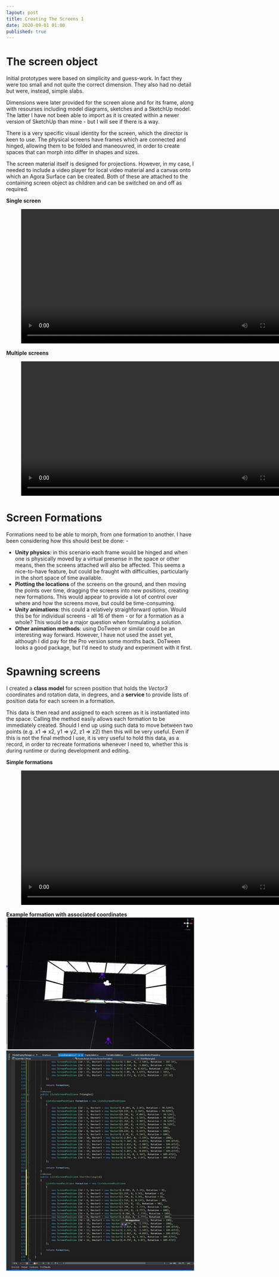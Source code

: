 ```yaml
---
layout: post
title: Creating The Screens 1
date: 2020-09-01 01:00
published: true
---
```


# The screen object

Initial prototypes were based on simplicity and guess-work. In fact they were too small and not quite the correct dimension. They also had no detail but were, instead, simple slabs.

Dimensions were later provided for the screen alone and for its frame, along with resourses including model diagrams, sketches and a SketchUp model. The latter I have not been able to import as it is created within a newer version of SketchUp than mine - but I will see if there is a way.

There is a very specific visual identity for the screen, which the director is keen to use. The physical screens have frames which are connected and hinged, allowing them to be folded and maneouvred, in order to create spaces that can morph into differ in shapes and sizes.

The screen material itself is designed for projections. However, in my case, I needed to include a video player for local video material and a canvas onto which an Agora Surface can be created. Both of these are attached to the containing screen object as children and can be switched on and off as required.

**Single screen**
<figure class="video_container">
  <video style="width:720px;" autoplay loop>
    <source src="\media\GAM750\single-screen-1.mp4" type="video/mp4">
    Woops! Your browser does not support the HTML5 video tag.
  </video>
</figure>

**Multiple screens**
<figure class="video_container">
  <video style="width:720px;" autoplay loop>
    <source src="\media\GAM750\multiple-screens-1.mp4" type="video/mp4">
    Woops! Your browser does not support the HTML5 video tag.
  </video>
</figure>

# Screen Formations

Formations need to be able to morph, from one formation to another. I have been considering how this should best be done: -

* **Unity physics**: in this scenario each frame would be hinged and when one is physically moved by a virtual presense in the space or other means, then the screens attached will also be affected. This seems a nice-to-have feature, but could be fraught with difficulties, particularly in the short space of time available.
* **Plotting the locations** of the screens on the ground, and then moving the points over time, dragging the screens into new positions, creating new formations. This would appear to provide a lot of control over where and how the screens move, but could be time-consuming.
* **Unity animations**: this could a relatively straighforward option. Would this be for individual screens - all 16 of them - or for a formation as a whole? This would be a major question when formulating a solution.
* **Other animation methods**: using DoTween or similar could be an interesting way forward. However, I have not used the asset yet, although I did pay for the Pro version some months back. DoTween looks a good package, but I'd need to study and experiment with it first.

# Spawning screens

I created a **class model** for screen position that holds the _Vector3_ coordinates and rotation data, in degrees, and a **service** to provide lists of position data for each screen in a formation.

This data is then read and assigned to each screen as it is instantiated into the space. Calling the method easily allows each formation to be immediately created. Should I end up using such data to move between two points (e.g. x1 => x2, y1 => y2, z1 => z2) then this will be very useful. Even if this is not the final method I use, it is very useful to hold this data, as a record, in order to recreate formations whenever I need to, whether this is during runtime or during development and editing. 

**Simple formations**
<figure class="video_container">
  <video style="width:720px;" autoplay loop>
    <source src="\media\GAM750\screen-formations-1.mp4" type="video/mp4">
    Woops! Your browser does not support the HTML5 video tag.
  </video>
</figure>

**Example formation with associated coordinates**
![Screen Formation Image](\images\GAM750\formation-1.jpg)
![Screen Formation Image Coordinates](\images\GAM750\formation-1-coordinates.jpg)




